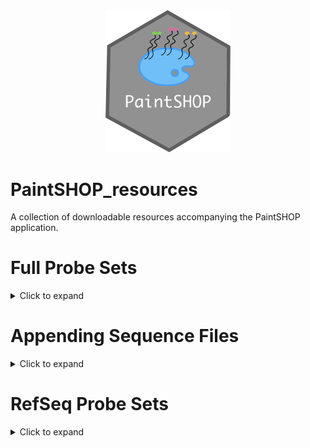 <div align="center">
  <img src="PaintSHOP-logo.png" width="200">
</div>

# PaintSHOP_resources
A collection of downloadable resources accompanying the PaintSHOP application.

# Full Probe Sets
<details>
  <summary>Click to expand</summary>
  
  ## Download links:
  * [ce11 newBalance](https://paintshop-bucket.s3.amazonaws.com/resources/all/ce11_all_newBalance.zip)
  * [dm6 newBalance](https://paintshop-bucket.s3.amazonaws.com/resources/all/dm6_all_newBalance.zip)
  * [Oligopaints (2012) hg19](https://paintshop-bucket.s3.amazonaws.com/resources/all/hg19_2012_all.zip)
  * [hg19 newBalance](https://paintshop-bucket.s3.amazonaws.com/resources/all/hg19_all_newBalance.zip)
  * [OligoMiner hg19b](https://paintshop-bucket.s3.amazonaws.com/resources/all/hg19b_all.zip)
  * [hg38 newBalance](https://paintshop-bucket.s3.amazonaws.com/resources/all/hg38_all_newBalance.zip)
  * [OligoMiner hg38b](https://paintshop-bucket.s3.amazonaws.com/resources/all/hg38b_all.zip)
  * [iFISH4U 40-mer](https://paintshop-bucket.s3.amazonaws.com/resources/all/iFISH4U_all.zip)
  * [mm10 newBalance](https://paintshop-bucket.s3.amazonaws.com/resources/all/mm10_all_newBalance.zip)
  * [mm9 newBalance](https://paintshop-bucket.s3.amazonaws.com/resources/all/mm9_all_newBalance.zip)
  * [danRer11 newBalance](https://paintshop-bucket.s3.amazonaws.com/resources/all/danRer11_all_newBalance.zip)
  * [TAIR10 newBalance](https://paintshop-bucket.s3.amazonaws.com/resources/all/TAIR10_all_newBalance.zip)
  * [sacCer3 newBalance](https://paintshop-bucket.s3.amazonaws.com/resources/all/sacCer3_all_newBalance.zip)
  
</details>

# Appending Sequence Files
<details>
  <summary>Click to expand</summary>
  
  ## Download links:
  * [Mateo et al. 2019 Bridges](https://paintshop-bucket.s3.amazonaws.com/resources/appending/Mateo2019_bridges.zip)
  * [Xia et al. 2019 Bridges](https://paintshop-bucket.s3.amazonaws.com/resources/appending/Xia2019_bridges.zip)
  * [MERFISH Bridges](https://paintshop-bucket.s3.amazonaws.com/resources/appending/merfish_bridges.zip)
  * [MERFISH Primers](https://paintshop-bucket.s3.amazonaws.com/resources/appending/merfish_primers.zip)
  * [Appending Nomenclature](https://paintshop-bucket.s3.amazonaws.com/resources/appending/nomenclature.zip)
  * [PaintSHOP Bridges](https://paintshop-bucket.s3.amazonaws.com/resources/appending/ps_bridges.zip)
  * [PaintSHOP Inner Forward Primers](https://paintshop-bucket.s3.amazonaws.com/resources/appending/ps_if.zip)
  * [PaintSHOP Inner Reverse Primers](https://paintshop-bucket.s3.amazonaws.com/resources/appending/ps_ir.zip)
  * [PaintSHOP Outer Forward Primers](https://paintshop-bucket.s3.amazonaws.com/resources/appending/ps_of.zip)
  * [PaintSHOP Outer Reverse Primers](https://paintshop-bucket.s3.amazonaws.com/resources/appending/ps_or.zip)
  * [SABER 1X Sequences](https://paintshop-bucket.s3.amazonaws.com/resources/appending/saber_1x.zip)
  * [SABER 2X Sequences](https://paintshop-bucket.s3.amazonaws.com/resources/appending/saber_2x.zip)
  
</details>

# RefSeq Probe Sets
<details>
  <summary>Click to expand</summary>
  
  ## Download links:
  * [ce11 RefSeq newBalance](https://paintshop-bucket.s3.amazonaws.com/resources/refseq/ce11_refseq_newBalance.zip)
  * [dm6 RefSeq newBalance](https://paintshop-bucket.s3.amazonaws.com/resources/refseq/dm6_refseq_newBalance.zip)
  * [Oligopaints (2012) RefSeq hg19](https://paintshop-bucket.s3.amazonaws.com/resources/refseq/hg19_2012_refseq.zip)
  * [hg19 RefSeq newBalance](https://paintshop-bucket.s3.amazonaws.com/resources/refseq/hg19_refseq_newBalance.zip)
  * [OligoMiner RefSeq hg19b](https://paintshop-bucket.s3.amazonaws.com/resources/refseq/hg19b_refseq.zip)
  * [hg38 RefSeq newBalance](https://paintshop-bucket.s3.amazonaws.com/resources/refseq/hg38_refseq_newBalance.zip)
  * [OligoMiner RefSeq hg38b](https://paintshop-bucket.s3.amazonaws.com/resources/refseq/hg38b_refseq.zip)
  * [iFISH4U RefSeq 40-mer](https://paintshop-bucket.s3.amazonaws.com/resources/refseq/iFISH4U_refseq.zip)
  * [mm10 RefSeq newBalance](https://paintshop-bucket.s3.amazonaws.com/resources/refseq/mm10_refseq_newBalance.zip)
  * [mm9 RefSeq newBalance](https://paintshop-bucket.s3.amazonaws.com/resources/refseq/mm9_refseq_newBalance.zip)
  * [danRer11 RefSeq newBalance](https://paintshop-bucket.s3.amazonaws.com/resources/refseq/danRer11_refseq_newBalance.zip)
  * [TAIR10 RefSeq newBalance](https://paintshop-bucket.s3.amazonaws.com/resources/refseq/TAIR10_refseq_newBalance.zip)
  * [sacCer3 RefSeq newBalance](https://paintshop-bucket.s3.amazonaws.com/resources/refseq/sacCer3_refseq_newBalance.zip)
  
</details>
